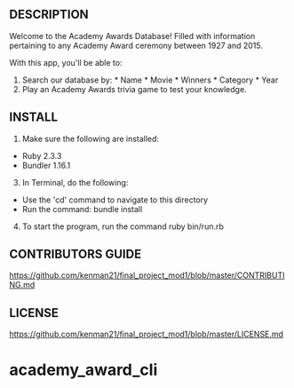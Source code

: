 
## DESCRIPTION

Welcome to the Academy Awards Database! Filled with information pertaining to any
Academy Award ceremony between 1927 and 2015.

With this app, you'll be able to:
  1. Search our database by:
    * Name
    * Movie
    * Winners
    * Category
    * Year
  2. Play an Academy Awards trivia game to test your knowledge.


## INSTALL

1. Make sure the following are installed:
  * Ruby 2.3.3
  * Bundler 1.16.1
3. In Terminal, do the following:
  * Use the 'cd' command to navigate to this directory
  * Run the command: bundle install
4. To start the program, run the command ruby bin/run.rb



## CONTRIBUTORS GUIDE

https://github.com/kenman21/final_project_mod1/blob/master/CONTRIBUTING.md

## LICENSE

https://github.com/kenman21/final_project_mod1/blob/master/LICENSE.md
# academy_award_cli
